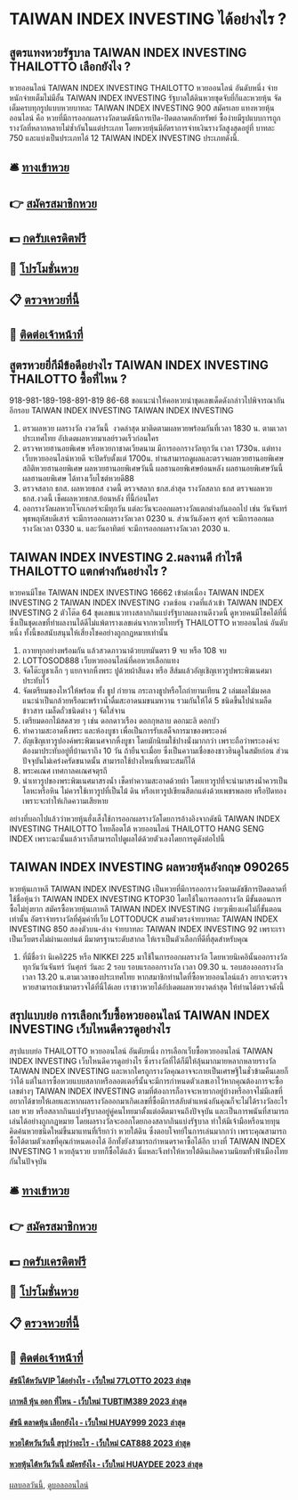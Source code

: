 # TAIWAN INDEX INVESTING ได้อย่างไร ?
## สูตรแทงหวยรัฐบาล TAIWAN INDEX INVESTING THAILOTTO เลือกยังไง ?
หวยออนไลน์ TAIWAN INDEX INVESTING THAILOTTO หวยออนไลน์ อันดับหนึ่ง จ่ายหนักจ่ายเต็มไม่มีอั้น TAIWAN INDEX INVESTING รัฐบาลใต้ดินหวยชุดจับยี่กีและหวยหุ้น จัดเต็มครบทุกรูปแบบหวยบาทละ TAIWAN INDEX INVESTING 900 สมัครเลย
แทงหวยหุ้นออนไลน์ คือ หวยที่มีการออกผลรางวัลตามดัชนีการเปิด-ปิดตลาดหลักทรัพย์ ซื้อง่ายมีรูปแบบการถูกรางวัลที่หลากหลายไม่ซ้ำกันในแต่ประเภท โดยหวยหุ้นมีอัตราการจ่ายเงินรางวัลสูงสุดอยู่ที่ บาทละ 750 และแบ่งเป็นประเภทได้ 12 TAIWAN INDEX INVESTING ประเภทดังนี้.

## 🛎 [ทางเข้าหวย](https://bit.ly/3BG5bNw)
## 👉 [สมัครสมาชิกหวย](https://bit.ly/3BG5bNw)
## 💵 [กดรับเครดิตฟรี](https://bit.ly/3C3mvgS)
## 👑 [โปรโมชั่นหวย](https://bit.ly/3C3mvgS)
## 📋 [ตรวจหวยที่นี้](https://bit.ly/3C3mvgS)
## 📱 [ติดต่อเจ้าหน้าที่](https://bit.ly/3C3mvgS)

## สูตรหวยยี่กีมีข้อดีอย่างไร TAIWAN INDEX INVESTING THAILOTTO ซื้อที่ไหน ?
918-981-189-198-891-819
86-68
ขอแนะนำให้คอหวยนำชุดเลขเด็ดดังกล่าวไปพิจารณากันอีกรอบ TAIWAN INDEX INVESTING TAIWAN INDEX INVESTING
1. ตรวผลหวย ผลรางวัล งวดวันนี้  งวดล่าสุด มาติดตามผลหวยพร้อมกันที่เวลา 1830 น. ตามเวลาประเทศไทย อัปเดตผลหวยมาเลย์รวดเร็วก่อนใคร
2. ตรวจหวยฮานอยพิเศษ หรือหวยกาชาดเวียดนาม มีการออกรางวัลทุกวัน เวลา 1730น. แต่ทางเว็บหวยออนไลน์หวยดี จะปิดรับตั้งแต่ 1700น. ท่านสามารถดูผลและตรวจผลหวยฮานอยพิเศษ สถิติหวยฮานอยพิเศษ ผลหวยฮานอยพิเศษวันนี้ ผลฮานอยพิเศษย้อนหลัง ผลฮานอยพิเศษวันนี้ ผลฮานอยพิเศษ ได้ทางเว็บไซต์หวยดี88
3. ตรวจสลาก ธกส. ผลหวยธกส งวดนี้ ตรวจสลาก ธกส.ล่าสุด รางวัลสลาก ธกส ตรวจผลหวยธกส.งวดนี้ เช็คผลหวยธกส.ย้อนหลัง ที่นี้ก่อนใคร
4. ออกรางวัลผลหวยโจ๊กเกอร์จะมีทุกวัน แต่ละวันจะออกผลรางวัลแตกต่างกันออกไป เช่น วันจันทร์พุธพฤหัสบดีเสาร์ จะมีการออกผลรางวัลเวลา 0230 น. ส่วนวันอังคาร ศุกร์ จะมีการออกผลรางวัลเวลา 0330 น. และวันอาทิตย์ จะมีการออกผลรางวัลเวลา 2030 น.

## TAIWAN INDEX INVESTING 2.ผลงานดี กำไรดี THAILOTTO แตกต่างกันอย่างไร ?
หวยคนมีโชค TAIWAN INDEX INVESTING 16662 เข้าต่อเนื่อง TAIWAN INDEX INVESTING 2 TAIWAN INDEX INVESTING งวดซ้อน งวดที่แล้วเข้า TAIWAN INDEX INVESTING 2 ตัวโต๊ด 64 ชุดเลขแนวทางสลากกินแบ่งรัฐบาลผลงานดีงวดนี้ ดูหวยคนมีโชคได้ที่นี่ ซึ่งเป็นชุดเลขที่ทำผลงานได้ดีไม่แพ้ตารางเลขเด่นจากหวยไทยรัฐ THAILOTTO หวยออนไลน์ อันดับหนึ่ง ทั้งนี้ขอสนับสนุนให้เสี่ยงโชคอย่างถูกกฎหมายเท่านั้น
1. ถวายทุกอย่างพร้อมกัน แล้วสวดภาวนาด้วยบทมันตรา 9 จบ หรือ 108 จบ
2. LOTTOSOD888 เว็บหวยออนไลน์ที่คอหวยเลือกแทง
3. จัดโต๊ะบูชาเล็ก ๆ แยกจากหิ้งพระ ปูด้วยผ้าสีแดง หรือ สีส้มแล้วอัญเชิญเทวรูปพระพิฆเนศมาประทับไว้
4. จัดเตรียมของไหว้ให้พร้อม ทั้ง ธูป กำยาน กระถางธูปหรือโถกำยานเทียน 2 เล่มผลไม้มงคล แนะนำเป็นกล้วยหรือมะพร้าวน้ำดื่มสะอาดนมขนมหวาน รวมกันให้ได้ 5 ชนิดขึ้นไปนำเมล็ดข้าวสาร เมล็ดถั่วชนิดต่าง ๆ จัดใส่จาน
5. เตรียมดอกไม้สดสวย ๆ เช่น ดอกดาวเรือง ดอกกุหลาบ ดอกมะลิ ดอกบัว
6. ทำความสะอาดหิ้งพระ และห้องบูชา เพื่อเป็นการรับเสด็จการมาของพระองค์
7. อัญเชิญเทวรูปองค์พระพิฆเนศจากหิ้งบูชา โดยมักนิยมใช้ปางนั่งมากกว่า เพราะถือว่าพระองค์จะต้องมาประทับอยู่ที่บ้านเราถึง 10 วัน ถ้ายืนจะเมื่อย ซึ่งเป็นความเชื่อของชาวฮินดูในสมัยก่อน ส่วนปัจจุบันไม่เคร่งครัดขนาดนั้น สามารถใช้ปางไหนที่เหมาะสมก็ได้
8. พระคเณศ เทศกาลคเณศจตุรถี
9. นำเทวรูปของพระพิฆเนศมาสรงน้ำ เช็ดทำความสะอาดด้วยผ้า โดยเทวรูปที่จะนำมาสรงน้ำควรเป็นโลหะหรือหิน ไม่ควรใช้เทวรูปที่เป็นไม้ ดิน หรือเทวรูปเขียนสีตกแต่งด้วยเพชรพลอย หรือปิดทอง เพราะจะทำให้เกิดความเสียหาย

อย่างที่บอกไปแล้วว่าหวยหุ้นฮั่งเส็งใช้การออกผลรางวัลโดยการอ้างอิงจากดัชนี TAIWAN INDEX INVESTING THAILOTTO ไทยล็อตโต้ หวยออนไลน์ THAILOTTO HANG SENG INDEX เพราะฉะนั้นแล้วเราก็สามารถไปดูผลได้ด้วยตัวเองโดยการดูดังต่อไปนี้

## TAIWAN INDEX INVESTING ผลหวยหุ้นอังกฤษ 090265
หวยหุ้นเกาหลี TAIWAN INDEX INVESTING เป็นหวยที่มีการออกรางวัลตามดัชชีการปิดตลาดที่ใช้ชื่อหุ้นว่า TAIWAN INDEX INVESTING KTOP30 โดยใช้ในการออกรางวัล มีขั้นตอนการซื้อไม่ยุ่งยาก สมัครซื้อหวยหุ้นเกาหลี TAIWAN INDEX INVESTING ง่ายๆเพียงเเค่ไม่กี่ขั้นตอนเท่านั้น อัตราจ่ายรางวัลที่คุ้มค่าที่เว็บ LOTTODUCK สามตัวตรงจ่ายบาทละ TAIWAN INDEX INVESTING 850 สองตัวบน-ล่าง จ่ายบาทละ TAIWAN INDEX INVESTING 92 เพราะเราเป็นเว็บตรงไม่ผ่านเอเย่นต์ มีมาตรฐานระดับสากล ให้เราเป็นตัวเลือกที่ดีที่สุดสำหรับคุณ
1. ที่มีชื่อว่า นิเคอิ225 หรือ NIKKEI 225 มาใช้ในการออกผลรางวัล โดยหวยนิเคอินั้นออกรางวัลทุกวันวันจันทร์ วันศุกร์ วันละ 2 รอบ รอบแรกออกรางวัล เวลา 09.30 น. รอบสองออกรางวัล เวลา 13.20 น.ตามเวลาของประเทศไทย หากสมาชิกท่านใดที่ซื้อหวยออนไลน์แล้ว อยากจะตรวจหวยสามารถเข้ามาตรวจได้ที่นี่ได้เลย เราชาวหวยได้อัปเดตผลหวยงวดล่าสุด ให้ท่านได้ตรวจดังนี้

## สรุปแบบย่อ การเลือกเว็บซื้อหวยออนไลน์ TAIWAN INDEX INVESTING เว็บไหนดีควรดูอย่างไร
สรุปแบบย่อ THAILOTTO หวยออนไลน์ อันดับหนึ่ง การเลือกเว็บซื้อหวยออนไลน์ TAIWAN INDEX INVESTING เว็บไหนดีควรดูอย่างไร ซึ่งรางวัลที่ได้ก็มีให้ลุ้นมากมายหลากหลายรางวัล TAIWAN INDEX INVESTING และหากใครถูกรางวัลคุณอาจจะกายเป็นเศรษฐีในชั่วข้ามคืนเลยก็ว่าได้
แต่ในการซื้อหวยแบบสลากหรือลอตเตอรี่นั้นจะมีการกำหนดตัวเลขเอาไว้หากคุณต้องการจะซื้อเลขต่างๆ TAIWAN INDEX INVESTING ตามที่ต้องการก็อาจจะหายากอยู่บ้างหรืออาจไม่มีเลขที่อยากได้ขายให้เลยและหากผลรางวัลออกมาเกิดเลขที่ซื้อมีการสลับตำแหน่งกันคุณก็จะไม่ได้รางวัลอะไรเลย
หวย หรือสลากกินแบ่งรัฐบาลอยู่คู่คนไทยมาตั้งแต่อดีตมาจนถึงปัจจุบัน และเป็นการพนันที่สามารถเล่นได้อย่างถูกกฎหมาย โดยผลรางวัลจะออกโดยกองสลากกินแบ่งรัฐบาล
ทำให้มีเจ้ามือหรือนายทุนคิดค้นหวยชนิดใหม่ขึ้นมาแทนที่เรียกว่า หวยใต้ดิน ซึ่งตอบโจทย์ในการเล่นมากกว่า เพราะคุณสามารถซื้อได้ตามตัวเลขที่คุณกำหนดเองได้ อีกทั้งยังสามารถกำหนดราคาซื้อได้อีก บางที่ TAIWAN INDEX INVESTING 1 หวยลุ้นรวย บาทก็ซื้อได้แล้ว นี่แหละจึงทำให้หวยใต้ดินเกิดความนิยมทั่วฟ้าเมืองไทยกันในปัจจุบัน

## 🛎 [ทางเข้าหวย](https://bit.ly/3BG5bNw)
## 👉 [สมัครสมาชิกหวย](https://bit.ly/3BG5bNw)
## 💵 [กดรับเครดิตฟรี](https://bit.ly/3C3mvgS)
## 👑 [โปรโมชั่นหวย](https://bit.ly/3C3mvgS)
## 📋 [ตรวจหวยที่นี้](https://bit.ly/3C3mvgS)
## 📱 [ติดต่อเจ้าหน้าที่](https://bit.ly/3C3mvgS)

#### [ดัชนีไต้หวันVIP ได้อย่างไร - เว็บใหม่ 77LOTTO 2023 ล่าสุด](https://atom.io/themes/ดัชนีไต้หวันvip%20ได้อย่างไร%20-%20เว็บใหม่%2077lotto%202023%20ล่าสุด)
#### [เกาหลี หุ้น ออก ที่ไหน - เว็บใหม่ TUBTIM389 2023 ล่าสุด](https://atom.io/themes/เกาหลี%20หุ้น%20ออก%20ที่ไหน%20-%20เว็บใหม่%20tubtim389%202023%20ล่าสุด)
#### [ดัชนี ตลาดหุ้น เลือกยังไง - เว็บใหม่ HUAY999 2023 ล่าสุด](https://atom.io/themes/ดัชนี%20ตลาดหุ้น%20เลือกยังไง%20-%20เว็บใหม่%20huay999%202023%20ล่าสุด)
#### [หวยไต้หวันวันนี้ สรุปว่าอะไร - เว็บใหม่ CAT888 2023 ล่าสุด](https://atom.io/themes/หวยไต้หวันวันนี้%20สรุปว่าอะไร%20-%20เว็บใหม่%20cat888%202023%20ล่าสุด)
#### [หวยหุ้นไต้หวันวันนี้ สมัครยังไง - เว็บใหม่ HUAYDEE 2023 ล่าสุด](https://atom.io/themes/หวยหุ้นไต้หวันวันนี้%20สมัครยังไง%20-%20เว็บใหม่%20huaydee%202023%20ล่าสุด)

[ผลบอลวันนี้](https://siamsport.tv "ผลบอลวันนี้"), [ดูบอลออนไลน์](https://siamsport.tv/ดูบอลสด "ดูบอลออนไลน์")